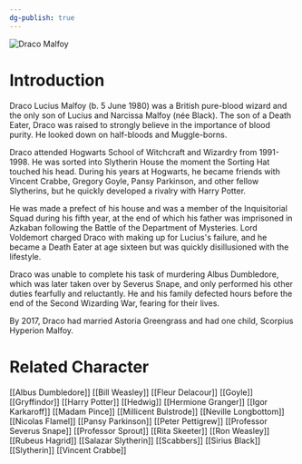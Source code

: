 ```yaml
---
dg-publish: true
---
```

![Draco Malfoy](http://rxbg5ysja.bkt.gdipper.com/Draco_Malfoy.png)
# Introduction
Draco Lucius Malfoy (b. 5 June 1980) was a British pure-blood wizard and the only son of Lucius and Narcissa Malfoy (née Black). The son of a Death Eater, Draco was raised to strongly believe in the importance of blood purity. He looked down on half-bloods and Muggle-borns.

Draco attended Hogwarts School of Witchcraft and Wizardry from 1991-1998. He was sorted into Slytherin House the moment the Sorting Hat touched his head. During his years at Hogwarts, he became friends with Vincent Crabbe, Gregory Goyle, Pansy Parkinson, and other fellow Slytherins, but he quickly developed a rivalry with Harry Potter.

He was made a prefect of his house and was a member of the Inquisitorial Squad during his fifth year, at the end of which his father was imprisoned in Azkaban following the Battle of the Department of Mysteries. Lord Voldemort charged Draco with making up for Lucius's failure, and he became a Death Eater at age sixteen but was quickly disillusioned with the lifestyle.               

Draco was unable to complete his task of murdering Albus Dumbledore, which was later taken over by Severus Snape, and only performed his other duties fearfully and reluctantly. He and his family defected hours before the end of the Second Wizarding War, fearing for their lives.              

By 2017, Draco had married Astoria Greengrass and had one child, Scorpius Hyperion Malfoy. 

# Related Character
[[Albus Dumbledore]]
[[Bill Weasley]]
[[Fleur Delacour]]
[[Goyle]]
[[Gryffindor]]
[[Harry Potter]]
[[Hedwig]]
[[Hermione Granger]]
[[Igor Karkaroff]]
[[Madam Pince]]
[[Millicent Bulstrode]]
[[Neville Longbottom]]
[[Nicolas Flamel]]
[[Pansy Parkinson]]
[[Peter Pettigrew]]
[[Professor Severus Snape]]
[[Professor Sprout]]
[[Rita Skeeter]]
[[Ron Weasley]]
[[Rubeus Hagrid]]
[[Salazar Slytherin]]
[[Scabbers]]
[[Sirius Black]]
[[Slytherin]]
[[Vincent Crabbe]]
